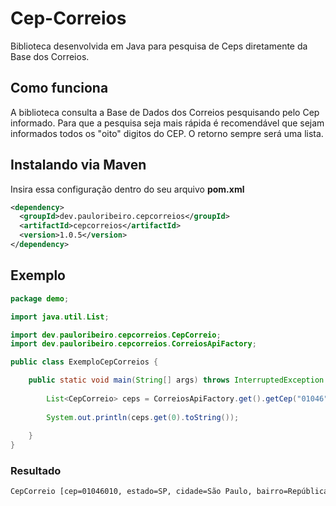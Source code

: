 # Cep-Correios
Biblioteca desenvolvida em Java para pesquisa de Ceps diretamente da Base dos Correios.

## Como funciona
A biblioteca consulta a Base de Dados dos Correios pesquisando pelo Cep informado. Para que a pesquisa seja mais rápida é recomendável que sejam informados todos os "oito" digitos do CEP. O retorno sempre será uma lista.

## Instalando via Maven
Insira essa configuração dentro do seu arquivo **pom.xml**
```xml
<dependency>
  <groupId>dev.pauloribeiro.cepcorreios</groupId>
  <artifactId>cepcorreios</artifactId>
  <version>1.0.5</version>
</dependency>
```

## Exemplo
```java
package demo;

import java.util.List;

import dev.pauloribeiro.cepcorreios.CepCorreio;
import dev.pauloribeiro.cepcorreios.CorreiosApiFactory;

public class ExemploCepCorreios {

	public static void main(String[] args) throws InterruptedException {
		
		List<CepCorreio> ceps = CorreiosApiFactory.get().getCep("01046");
		
		System.out.println(ceps.get(0).toString());
		
	}
}
```
### Resultado
```html
CepCorreio [cep=01046010, estado=SP, cidade=São Paulo, bairro=República, logradouro=Avenida Ipiranga, complemento=- até 399/400, nomeUnidade=]
```

